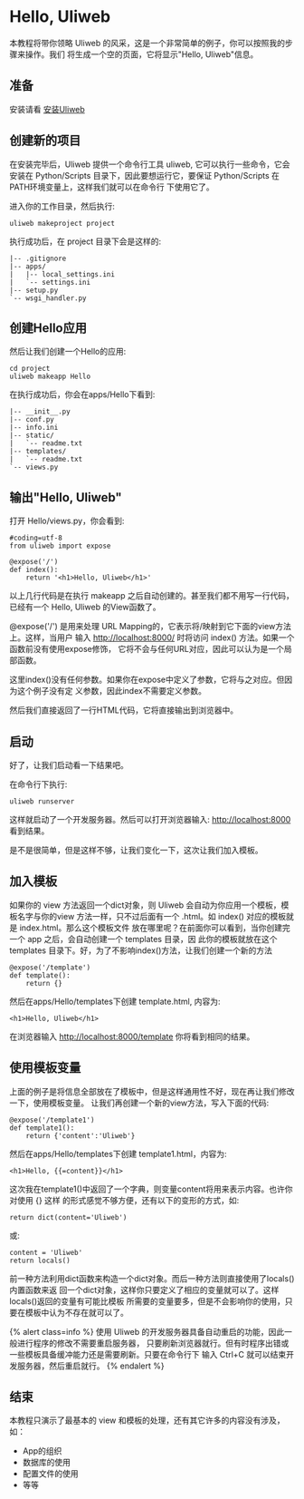 # Hello, Uliweb

本教程将带你领略 Uliweb 的风采，这是一个非常简单的例子，你可以按照我的步骤来操作。我们
将生成一个空的页面，它将显示"Hello, Uliweb"信息。


## 准备

安装请看 [安装Uliweb](installation.html)


## 创建新的项目

在安装完毕后，Uliweb 提供一个命令行工具 uliweb, 它可以执行一些命令，它会安装在 Python/Scripts
目录下，因此要想运行它，要保证 Python/Scripts 在PATH环境变量上，这样我们就可以在命令行
下使用它了。

进入你的工作目录，然后执行:


```
uliweb makeproject project
```

执行成功后，在 project 目录下会是这样的:


```
|-- .gitignore
|-- apps/
|   |-- local_settings.ini
|   `-- settings.ini
|-- setup.py   
`-- wsgi_handler.py
```


## 创建Hello应用

然后让我们创建一个Hello的应用:


```
cd project
uliweb makeapp Hello
```

在执行成功后，你会在apps/Hello下看到:


```
|-- __init__.py
|-- conf.py
|-- info.ini
|-- static/
|   `-- readme.txt
|-- templates/
|   `-- readme.txt
`-- views.py
```


## 输出"Hello, Uliweb"

打开 Hello/views.py，你会看到:


```
#coding=utf-8
from uliweb import expose

@expose('/')
def index():
    return '<h1>Hello, Uliweb</h1>'
```

以上几行代码是在执行 makeapp 之后自动创建的。甚至我们都不用写一行代码，已经有一个
Hello, Uliweb 的View函数了。

@expose('/') 是用来处理 URL Mapping的，它表示将/映射到它下面的view方法上。这样，当用户
输入 [http://localhost:8000/](http://localhost:8000/) 时将访问 index() 方法。如果一个函数前没有使用expose修饰，
它将不会与任何URL对应，因此可以认为是一个局部函数。

这里index()没有任何参数。如果你在expose中定义了参数，它将与之对应。但因为这个例子没有定
义参数，因此index不需要定义参数。

然后我们直接返回了一行HTML代码，它将直接输出到浏览器中。


## 启动

好了，让我们启动看一下结果吧。

在命令行下执行:


```
uliweb runserver
```

这样就启动了一个开发服务器。然后可以打开浏览器输入: [http://localhost:8000](http://localhost:8000) 看到结果。

是不是很简单，但是这样不够，让我们变化一下，这次让我们加入模板。


## 加入模板

如果你的 view 方法返回一个dict对象，则 Uliweb 会自动为你应用一个模板，模板名字与你的view
方法一样，只不过后面有一个 .html。如 index() 对应的模板就是 index.html。那么这个模板文件
放在哪里呢？在前面你可以看到，当你创建完一个 app 之后，会自动创建一个 templates 目录，因
此你的模板就放在这个 templates 目录下。好，为了不影响index()方法，让我们创建一个新的方法


```
@expose('/template')
def template():
    return {}
```

然后在apps/Hello/templates下创建 template.html, 内容为:


```
<h1>Hello, Uliweb</h1>
```

在浏览器输入 [http://localhost:8000/template](http://localhost:8000/template) 你将看到相同的结果。


## 使用模板变量

上面的例子是将信息全部放在了模板中，但是这样通用性不好，现在再让我们修改一下，使用模板变量。
让我们再创建一个新的view方法，写入下面的代码:


```
@expose('/template1')
def template1():
    return {'content':'Uliweb'}
```

然后在apps/Hello/templates下创建 template1.html，内容为:


```
<h1>Hello, {{=content}}</h1>
```

这次我在template1()中返回了一个字典，则变量content将用来表示内容。也许你对使用 {} 这样
的形式感觉不够方便，还有以下的变形的方式，如:


```
return dict(content='Uliweb')
```

或:


```
content = 'Uliweb'
return locals()
```

前一种方法利用dict函数来构造一个dict对象。而后一种方法则直接使用了locals()内置函数来返
回一个dict对象，这样你只要定义了相应的变量就可以了。这样locals()返回的变量有可能比模板
所需要的变量要多，但是不会影响你的使用，只要在模板中认为不存在就可以了。


{% alert class=info %}
使用 Uliweb 的开发服务器具备自动重启的功能，因此一般进行程序的修改不需要重启服务器，
只要刷新浏览器就行。但有时程序出错或一些模板具备缓冲能力还是需要刷新。只要在命令行下
输入 Ctrl+C 就可以结束开发服务器，然后重启就行。
{% endalert %}

## 结束

本教程只演示了最基本的 view 和模板的处理，还有其它许多的内容没有涉及，如：


* App的组织
* 数据库的使用
* 配置文件的使用
* 等等

